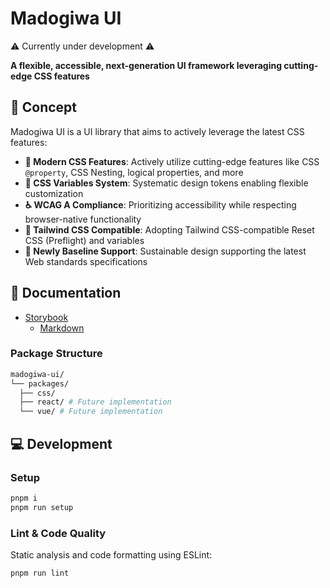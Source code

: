 # Madogiwa UI

⚠️ Currently under development ⚠️

**A flexible, accessible, next-generation UI framework leveraging cutting-edge CSS features**

## 🎯 Concept

Madogiwa UI is a UI library that aims to actively leverage the latest CSS features:

- **🚀 Modern CSS Features**: Actively utilize cutting-edge features like CSS `@property`, CSS Nesting, logical properties, and more
- **🎨 CSS Variables System**: Systematic design tokens enabling flexible customization
- **♿ WCAG A Compliance**: Prioritizing accessibility while respecting browser-native functionality
- **🔄 Tailwind CSS Compatible**: Adopting Tailwind CSS-compatible Reset CSS (Preflight) and variables
- **📱 Newly Baseline Support**: Sustainable design supporting the latest Web standards specifications

## 📕 Documentation

* [Storybook](https://madogiwa0124.github.io/madogiwa-ui/storybook/css/)
  - [Markdown](https://github.com/madogiwa0124/madogiwa-ui/blob/main/packages/css/dist/components-ai-context.md)

### Package Structure

```sh
madogiwa-ui/
└── packages/
  ├── css/
  ├── react/ # Future implementation
  └── vue/ # Future implementation
```

## 💻 Development

### Setup

```sh
pnpm i
pnpm run setup
```

### Lint & Code Quality

Static analysis and code formatting using ESLint:

```sh
pnpm run lint
```
